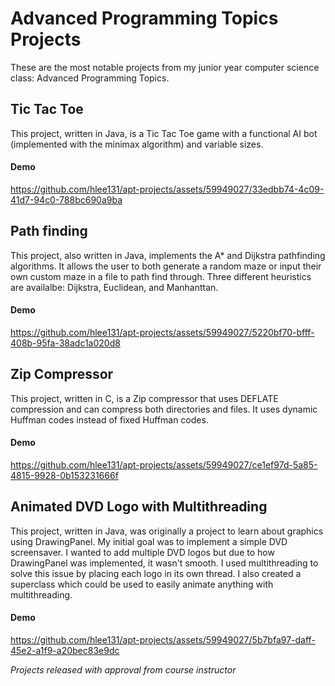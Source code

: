 # Advanced Programming Topics Projects
These are the most notable projects from my junior year computer science class: Advanced Programming Topics. 

## Tic Tac Toe 
This project, written in Java, is a Tic Tac Toe game with a functional AI bot (implemented with the minimax algorithm) and variable sizes. 

#### Demo

https://github.com/hlee131/apt-projects/assets/59949027/33edbb74-4c09-41d7-94c0-788bc690a9ba


## Path finding 
This project, also written in Java, implements the A* and Dijkstra pathfinding algorithms. It allows the user to both generate a random maze or input their own custom maze in a file to path find through. Three different heuristics are availalbe: Dijkstra, Euclidean, and Manhanttan. 

#### Demo

https://github.com/hlee131/apt-projects/assets/59949027/5220bf70-bfff-408b-95fa-38adc1a020d8


## Zip Compressor 
This project, written in C, is a Zip compressor that uses DEFLATE compression and can compress both directories and files. It uses dynamic Huffman codes instead of fixed Huffman codes. 

#### Demo

https://github.com/hlee131/apt-projects/assets/59949027/ce1ef97d-5a85-4815-9928-0b153231666f


## Animated DVD Logo with Multithreading 
This project, written in Java, was originally a project to learn about graphics using DrawingPanel. My initial goal was to implement a simple DVD screensaver. I wanted to add multiple DVD logos but due to how DrawingPanel was implemented, it wasn't smooth. I used multithreading to solve this issue by placing each logo in its own thread. I also created a superclass which could be used to easily animate anything with multithreading. 

#### Demo                     

https://github.com/hlee131/apt-projects/assets/59949027/5b7bfa97-daff-45e2-a1f9-a20bec83e9dc

                               
*Projects released with approval from course instructor* 

